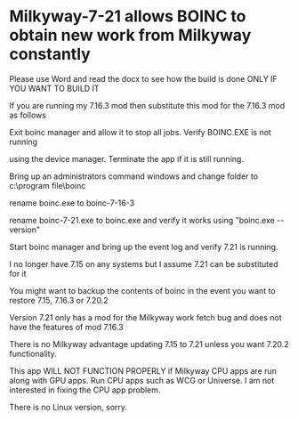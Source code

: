 # Milkyway-7-21 allows BOINC to obtain new work from Milkyway constantly

Please use Word and read the docx to see how the build is done ONLY IF YOU WANT TO BUILD IT

If you are running my 7.16.3 mod then substitute this mod for the 7.16.3 mod as follows

Exit boinc manager and allow it to stop all jobs.  Verify BOINC.EXE is not running

using the device manager.  Terminate the app if it is still running.

Bring up an administrators command windows and change folder to c:\program file\boinc

rename boinc.exe to boinc-7-16-3

rename boinc-7-21.exe to boinc.exe and verify it works using "boinc.exe --version"

Start boinc manager and bring up the event log and verify 7.21 is running.

I no longer have 7.15 on any systems but I assume 7.21 can be substituted for it

You might want to backup the contents of boinc in the event you want to restore 7.15, 7.16.3 or 7.20.2

Version 7.21 only has a mod for the Milkyway work fetch bug and does not have the features of mod 7.16.3

There is no Milkyway advantage updating 7.15 to 7.21 unless you want 7.20.2 functionality.

This app WILL NOT FUNCTION PROPERLY if Milkyway CPU apps are run along with GPU apps.
Run CPU apps such as WCG or Universe.  I am not interested in fixing the CPU app problem.

There is no Linux version, sorry.

